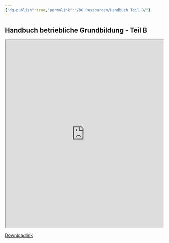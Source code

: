 ```yaml
---
{"dg-publish":true,"permalink":"/90 Ressourcen/Handbuch Teil B/"}
---
```


## Handbuch betriebliche Grundbildung - Teil B
<iframe src="https://docs.google.com/viewer?url=https://raw.githubusercontent.com/bbk-bbw/unterlagen/main/pdf/handbuch-betriebliche-grundbildung-teil-B.pdf&embedded=true" width="100%" height="600px"></iframe>

[Downloadlink](https://www.berufsbildung.ch/de/dokumente/handbuch-betriebliche-grundbildung-teil-b)